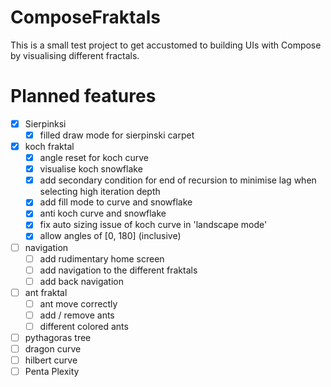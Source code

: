 # ComposeFraktals

This is a small test project to get accustomed to building UIs with Compose by visualising different fractals.

# Planned features
- [x] Sierpinksi
    - [x] filled draw mode for sierpinski carpet
- [x] koch fraktal
  - [x] angle reset for koch curve
  - [x] visualise koch snowflake
  - [x] add secondary condition for end of recursion to minimise lag when selecting high iteration depth
  - [x] add fill mode to curve and snowflake
  - [x] anti koch curve and snowflake
  - [x] fix auto sizing issue of koch curve in 'landscape mode'
  - [x] allow angles of [0, 180] (inclusive)
- [ ] navigation
  - [ ] add rudimentary home screen
  - [ ] add navigation to the different fraktals
  - [ ] add back navigation
- [ ] ant fraktal
  - [ ] ant move correctly
  - [ ] add / remove ants
  - [ ] different colored ants
- [ ] pythagoras tree
- [ ] dragon curve
- [ ] hilbert curve
- [ ] Penta Plexity